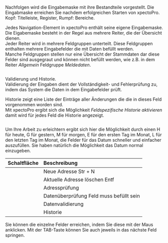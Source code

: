 <!DOCTYPE html>
<html>
<head>
<meta charset="utf-8">
<meta name="viewport" content="width=device-width, initial-scale=1.0">
<title>600_Eingabemaske.md</title>
<link rel="stylesheet" href="https://stackedit.io/res-min/themes/base.css" />
<script type="text/javascript" src="https://cdn.mathjax.org/mathjax/latest/MathJax.js?config=TeX-AMS_HTML"></script>
</head>
<body><div class="container"><p>Nachfolgen wird die Eingabemaske mit ihre Bestandteile vorgestellt. Die Eingabmaske erreichen Sie nachdem erfolgreichen Starten von xpectoPro. Kopf: Titelleiste, Register, Rumpf: Bereiche.</p>

<p>Jedes Navigation-Element in xpectoPro enthält seine eigene Eingabemaske. Die Eigabemaske besteht in der Regel aus mehrere Reiter, die der Übersicht dienen. <br>
Jeder Reiter wird in mehrere Feldgruppen unterteilt. Diese Feldgruppen enthalten mehrere Eingabefelder die mit Daten befüllt werden. <br>
Manche Feldgruppen stellen nur eine Übersicht der Stammdaten dar diese Felder sind ausgegraut und können nicht befüllt werden, wie z.B. in dem Reiter <em>Allgemein</em> Feldgruppe <em>Meldedaten</em>.</p>

<p><img src="http://xpecto.github.io/docs/img/img_1430327488389.png" alt="" title=""></p>

<p>Validierung und Historie.  <br>
Validierung der Eingaben dient der Vollständigkeit- und Fehlerprüfung zu, indem das System die Daten in dem Eingabefelder prüft.</p>

<p>Historie zeigt eine Liste der Einträge aller Änderungen die die in dieses Feld vorgenommen worden sind. <br>
Mit xpectoPro ergibt sich die Möglichkeit <em>Feldspezifische Historie aktivieren</em> damit wird für jedes Feld die Historie angezeigt.</p>

<p><img src="http://xpecto.github.io/docs/img/img_1431530946974.png" alt="" title=""></p>

<p>Um Ihre Arbeit zu erleichtern ergibt sich hier die Möglichkeit durch einen H für heute, G für gestern, M für morgen, E für den ersten Tag im Monat, L für den letzten Tag im Monat, die Felder für das Datum schneller und einfacher auszufüllen. Sie haben natürlich die Möglichkeit das Datum normal einzugeben.</p>

<table>
<thead>
<tr>
  <th>Schaltfläche</th>
  <th align="left">Beschreibung</th>
</tr>
</thead>
<tbody><tr>
  <td><img src="http://xpecto.github.io/docs/img/img_1430731908651.png" alt="" title=""></td>
  <td align="left">Neue Adresse Str + N</td>
</tr>
<tr>
  <td><img src="http://xpecto.github.io/docs/img/img_1430731964269.png" alt="" title=""></td>
  <td align="left">Aktuelle Adresse löschen Entf</td>
</tr>
<tr>
  <td><img src="http://xpecto.github.io/docs/img/img_1430729578370.png" alt="" title=""></td>
  <td align="left">Adressprüfung</td>
</tr>
<tr>
  <td><img src="http://xpecto.github.io/docs/img/img_1430729624073.png" alt="" title=""></td>
  <td align="left">Datenüberprüfung Feld muss befüllt sein</td>
</tr>
<tr>
  <td><img src="http://xpecto.github.io/docs/img/img_1430729543912.png" alt="" title=""></td>
  <td align="left">Datenvalidierung</td>
</tr>
<tr>
  <td><img src="http://xpecto.github.io/docs/img/img_1430729940939.png" alt="" title=""></td>
  <td align="left">Historie</td>
</tr>
</tbody></table>


<p>Sie können die einzelne Felder erreichen, indem Sie diese mit der Maus anklicken. Mit der TAB-Taste können Sie auch jeweils in das nächste Feld springen.</p></div></body>
</html>